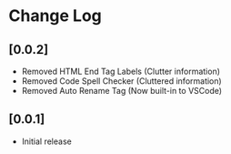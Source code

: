 # Change Log



## [0.0.2]

- Removed HTML End Tag Labels (Clutter information)
- Removed Code Spell Checker (Cluttered information)
- Removed Auto Rename Tag (Now built-in to VSCode)


## [0.0.1]

- Initial release

